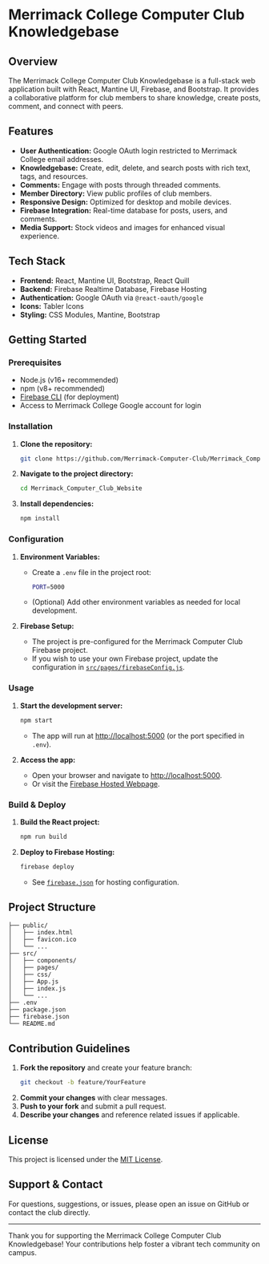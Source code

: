 # Merrimack College Computer Club Knowledgebase

## Overview

The Merrimack College Computer Club Knowledgebase is a full-stack web application built with React, Mantine UI, Firebase, and Bootstrap. It provides a collaborative platform for club members to share knowledge, create posts, comment, and connect with peers.

## Features

- **User Authentication:** Google OAuth login restricted to Merrimack College email addresses.
- **Knowledgebase:** Create, edit, delete, and search posts with rich text, tags, and resources.
- **Comments:** Engage with posts through threaded comments.
- **Member Directory:** View public profiles of club members.
- **Responsive Design:** Optimized for desktop and mobile devices.
- **Firebase Integration:** Real-time database for posts, users, and comments.
- **Media Support:** Stock videos and images for enhanced visual experience.

## Tech Stack

- **Frontend:** React, Mantine UI, Bootstrap, React Quill
- **Backend:** Firebase Realtime Database, Firebase Hosting
- **Authentication:** Google OAuth via `@react-oauth/google`
- **Icons:** Tabler Icons
- **Styling:** CSS Modules, Mantine, Bootstrap

## Getting Started

### Prerequisites

- Node.js (v16+ recommended)
- npm (v8+ recommended)
- [Firebase CLI](https://firebase.google.com/docs/cli) (for deployment)
- Access to Merrimack College Google account for login

### Installation

1. **Clone the repository:**
    ```bash
    git clone https://github.com/Merrimack-Computer-Club/Merrimack_Computer_Club_Website
    ```

2. **Navigate to the project directory:**
    ```bash
    cd Merrimack_Computer_Club_Website
    ```

3. **Install dependencies:**
    ```bash
    npm install
    ```

### Configuration

1. **Environment Variables:**
    - Create a `.env` file in the project root:
      ```bash
      PORT=5000
      ```
    - (Optional) Add other environment variables as needed for local development.

2. **Firebase Setup:**
    - The project is pre-configured for the Merrimack Computer Club Firebase project.
    - If you wish to use your own Firebase project, update the configuration in [`src/pages/firebaseConfig.js`](src/pages/firebaseConfig.js).

### Usage

1. **Start the development server:**
    ```bash
    npm start
    ```
    - The app will run at [http://localhost:5000](http://localhost:5000) (or the port specified in `.env`).

2. **Access the app:**
    - Open your browser and navigate to [http://localhost:5000](http://localhost:5000).
    - Or visit the [Firebase Hosted Webpage](https://web-development-final-7dd3e.web.app/).

### Build & Deploy

1. **Build the React project:**
    ```bash
    npm run build
    ```

2. **Deploy to Firebase Hosting:**
    ```bash
    firebase deploy
    ```
    - See [`firebase.json`](firebase.json) for hosting configuration.

## Project Structure

```
├── public/
│   ├── index.html
│   ├── favicon.ico
│   └── ...
├── src/
│   ├── components/
│   ├── pages/
│   ├── css/
│   ├── App.js
│   ├── index.js
│   └── ...
├── .env
├── package.json
├── firebase.json
└── README.md
```

## Contribution Guidelines

1. **Fork the repository** and create your feature branch:
    ```bash
    git checkout -b feature/YourFeature
    ```
2. **Commit your changes** with clear messages.
3. **Push to your fork** and submit a pull request.
4. **Describe your changes** and reference related issues if applicable.

## License

This project is licensed under the [MIT License](LICENSE).

## Support & Contact

For questions, suggestions, or issues, please open an issue on GitHub or contact the club directly.

---

Thank you for supporting the Merrimack College Computer Club Knowledgebase! Your contributions help foster a vibrant tech community on campus.

